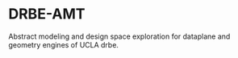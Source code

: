# DRBE-AMT

Abstract modeling and design space exploration for dataplane and geometry engines of UCLA drbe.
